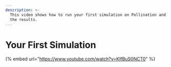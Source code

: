 ```yaml
---
description: >-
  This video shows how to run your first simulation on Pollination and visualize
  the results.
---
```


# Your First Simulation

{% embed url="https://www.youtube.com/watch?v=KIfBuS0NCT0" %}



